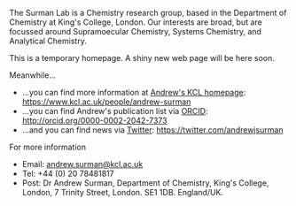 The Surman Lab is a Chemistry research group, based in the Department of Chemistry at King's College, London. Our interests are broad, but are focussed around Supramoecular Chemistry, Systems Chemistry, and Analytical Chemistry.

This is a temporary homepage. A shiny new web page will be here soon.

Meanwhile...
 - ...you can find more information at [Andrew's KCL homepage](https://www.kcl.ac.uk/people/andrew-surman): https://www.kcl.ac.uk/people/andrew-surman
 - ...you can find Andrew's publication list via [ORCID](http://orcid.org/0000-0002-2042-7373): http://orcid.org/0000-0002-2042-7373
 - ...and you can find news via [Twitter](https://twitter.com/andrewjsurman): https://twitter.com/andrewjsurman

For more information
 - Email: [andrew.surman@kcl.ac.uk](mailto:andrew.surman@kcl.ac.uk)
 - Tel: +44 (0) 20 78481817
 - Post: Dr Andrew Surman,
         Department of Chemistry,
         King's College, London,
         7 Trinity Street,
         London.
         SE1 1DB.
         England/UK.
